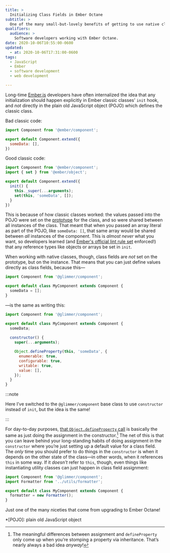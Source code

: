 ```yaml
---
title: >
  Initializing Class Fields in Ember Octane
subtitle: >
  One of the many small-but-lovely benefits of getting to use native classes in Ember Octane.
qualifiers:
  audience: >
    Software developers working with Ember Octane.
date: 2020-10-06T10:55:00-0600
updated:
  - at: 2020-10-06T17:31:00-0600
tags:
  - JavaScript
  - Ember
  - software development
  - web development

---
```


Long-time [Ember.js][ember] developers have often internalized the idea that any initialization should happen explicitly in Ember classic classes' `init` hook, and *not* directly in the plain old JavaScript object (POJO) which defines the classic class.

Bad classic code:

```js
import Component from '@ember/component';

export default Component.extend({
  someData: [],
})
```
    
Good classic code:

```js
import Component from '@ember/component';
import { set } from '@ember/object';

export default Component.extend({
  init() {
    this._super(...arguments);
    set(this, 'someData', []);
  }
})
```

This is because of how classic classes worked: the values passed into the POJO were set on the [prototype] for the class, and so were shared between all instances of the class. That meant that when you passed an array literal as part of the POJO, like `someData: []`, that same array would be shared between *all* instances of the component. This is *almost never* what you want, so developers learned (and [Ember's official lint rule set][lint] enforced!) that any reference types like objects or arrays be set in `init`.

When working with native classes, though, class fields are *not* set on the prototype, but on the instance. That means that you can just define values directly as class fields, because this—

```js
import Component from '@glimmer/component';

export default class MyComponent extends Component {
  someData = [];
}
```

—is the same as writing this:

```js
import Component from '@glimmer/component';

export default class MyComponent extends Component {
  someData;
  
  constructor() {
    super(...arguments);

    Object.defineProperty(this, 'someData', {
      enumerable: true,
      configurable: true,
      writable: true,
      value: [],
    });
  }
}
```

:::note

Here I’ve switched to the `@glimmer/component` base class to use `constructor` instead of `init`, but the idea is the same!

:::

For day-to-day purposes, [that `Object.defineProperty` call][defineProperty] is basically the same as just doing the assignment in the constructor.[^differences] The net of this is that you can leave behind your long-standing habits of doing assignment in the `constructor` where you’re just setting up a default value for a class field. The *only* time you should prefer to do things in the `constructor` is when it depends on the other state of the class—in other words, when it references `this` in some way. If it *doesn't* refer to `this`, though, even things like instantiating utility classes can just happen in class field assignment:

```js
import Component from '@glimmer/component';
import Formatter from '../utils/formatter';

export default class MyComponent extends Component {
  formatter = new Formatter();
}
```

Just one of the many niceties that come from upgrading to Ember Octane!


[ember]: https://emberjs.com
[prototype]: https://developer.mozilla.org/en-US/docs/Learn/JavaScript/Objects/Object_prototypes
[lint]: https://github.com/ember-cli/eslint-plugin-ember
[defineProperty]: https://developer.mozilla.org/en-US/docs/Web/JavaScript/Reference/Global_Objects/Object/defineProperty

*[POJO]: plain old JavaScript object

[^differences]: The meaningful differences between assignment and `defineProperty` only come up when you’re stomping a property via inheritance. That’s nearly always a bad idea *anyway*!

